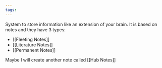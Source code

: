 ```yaml
---
tags:
---
```

System to store information like an extension of your brain. It is based on notes and they have 3 types:
- [[Fleeting Notes]]
- [[Literature Notes]]
- [[Permanent Notes]]

Maybe I will create another note called [[Hub Notes]]
